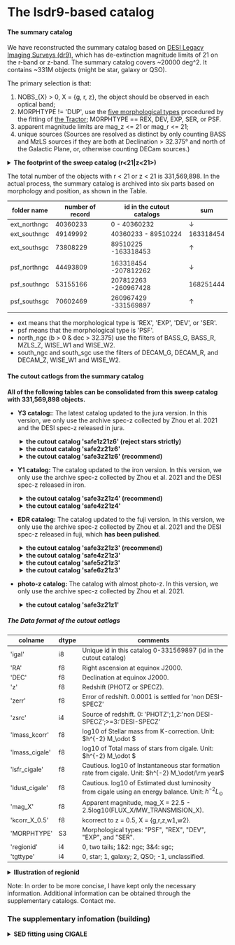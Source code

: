 # The lsdr9-based catalog 

#### The summary catalog 

We have reconstructed the summary catalog based on [DESI Legacy Imaging Surveys (dr9)](https://www.legacysurvey.org/dr9/description/), which has de-extinction magnitude limits of 21 on the r-band or z-band. The summary catalog covers ~20000 deg^2. It contains ~331M objects (might be star, galaxy or QSO). 

The primary selection is that: 

1. NOBS_{X} > 0, X = {g, r, z}, the object should be observed in each optical band; 
2. MORPHTYPE !=  'DUP', use the [five morphological types](https://www.legacysurvey.org/dr9/description/#morphological-classification) procedured by the fitting of [the Tractor](https://github.com/dstndstn/tractor);  MORPHTYPE == REX, DEV, EXP, SER, or PSF. 
3. apparent magnitude limits are mag_z <= 21 or mag_r <= 21; 
4. unique sources (Sources are resolved as distinct by only counting BASS and MzLS sources if they are both at Declination > 32.375° and north of the Galactic Plane, or, otherwise counting DECam sources.) 

<details><summary><b> The footprint of the sweep catalog (r<21|z<21>) </b> </summary>
<p>

![footpring](footprint-dr9.png)

</p>
</details> 

<p> </p>

The total number of the objects with r < 21 or z < 21 is 331,569,898. In the actual process, the summary catalog is archived into six parts based on morphology and position, as shown in the Table.  

|folder name | number of record| id in the cutout catalogs |sum |
|------------|---------------- |-|--|
|ext_northngc| 40360233 |        0 - 40360232| ↓ 
|ext_southngc| 49149992 | 40360233 - 89510224|163318454
|ext_southsgc| 73808229 | 89510225 -163318453| ↑
||||
|psf_northngc| 44493809 |163318454 -207812262| ↓
|psf_southngc| 53155166 |207812263 -260967428|168251444
|psf_southsgc| 70602469 |260967429 -331569897| ↑
||||


* ext means that the morphological type is 'REX', 'EXP', 'DEV', or 'SER'. 
* psf means that the morphological type is 'PSF'.  
* north_ngc (b > 0 & dec > 32.375) use the filters of BASS_G, BASS_R, MZLS_Z, WISE_W1 and WISE_W2. 
* south_ngc and south_sgc use the filters of DECAM_G, DECAM_R, and DECAM_Z, WISE_W1 and WISE_W2.  

#### The cutout catlogs from the summary catalog 

**All of the following tables can be consolidated from this sweep catalog with 331,569,898 objects.** 

* **Y3 catalog:**: The latest catalog updated to the jura version. In this version, we only use the archive spec-z collected by Zhou et al. 2021 and the DESI spec-z released in jura.  

<details style="padding-left: 2em;"><summary><b> the cutout catalog 'safe1z21z6' (reject stars strictly) </b> </summary>
<p>
Gravity location: /home/yzgu/data/desi/yzgu/seedcat/data/lsdr9_prop.safe1z21z6.fits (.csv)

Condition:

1. appz < 21
2. lmstar_cigale > 6
3. z > 0
4. foregroud mask
5. BITMASK != 1,5,6,7,8,9,11,12,13 (refer to [the DR9 bitmasks](https://www.legacysurvey.org/dr9/bitmasks/))
6. FRACFLUX_X < 0.5, FRACIN_X > 0.3, FRACMASKED_X < 0.4, for all X = {g, r, z} (refer to [the Tractor Catalog Format](https://www.legacysurvey.org/dr9/catalogs/))
7. remove STAR
    - if w/i spec regradless EXT or PSF, reject star using the REDROCK results of spectral fitting 
    - if EXT w/o spec but w/i gaia,  reject star using gaia - r < 0.6; 
    - if EXT w/o spec and w/o gaia,  reject star using z − W1 < 0.8 × (r − z) − 0.6
    - if PSF w/o spec, reject them all. 
</p>
</details> 

<details style="padding-left: 2em;"><summary><b> the cutout catalog 'safe2z21z6'  </b> </summary>
<p>
Gravity location: /home/yzgu/data/desi/yzgu/seedcat/data/lsdr9_prop.safe2z21z6.fits (.csv)

Condition: 

1. appz < 21
2. lmstar_cigale > 6
3. z > 0
4. foregroud mask
5. BITMASK != 1,5,6,7,8,9,11,12,13 (refer to [the DR9 bitmasks](https://www.legacysurvey.org/dr9/bitmasks/))
6. FRACFLUX_X < 0.5, FRACIN_X > 0.3, FRACMASKED_X < 0.4, for all X = {g, r, z} (refer to [the Tractor Catalog Format](https://www.legacysurvey.org/dr9/catalogs/))
7. remove STAR
    - if w/i spec regradless EXT or PSF, reject star using the REDROCK results of spectral fitting 
    - if EXT w/o spec but w/i gaia,  reject star using gaia - r < 0.6; 
    - <del> if EXT w/o spec and w/o gaia, reject using z − W1 < 0.8 × (r − z) − 0.6</del>
    - if PSF w/o spec, reject them all. 
</p>
</details> 

<details style="padding-left: 2em;"><summary><b> the cutout catalog 'safe3z21z6' (recommend) </b> </summary>
<p>
Gravity location: /home/yzgu/data/desi/yzgu/seedcat/data/lsdr9_prop.safe3z21z6.fits (.csv)

Condition: 

1. appz < 21
2. <del> lmstar_cigale > 6 </del>
3. z > 0
4. foregroud mask
5. BITMASK != 1,5,6,7,8,9,11,12,13 (refer to [the DR9 bitmasks](https://www.legacysurvey.org/dr9/bitmasks/))
6. FRACFLUX_X < 0.5, FRACIN_X > 0.3, FRACMASKED_X < 0.4, for all X = {g, r, z} (refer to [the Tractor Catalog Format](https://www.legacysurvey.org/dr9/catalogs/))
7. remove STAR
    - if w/i spec regradless EXT or PSF, reject star using the REDROCK results of spectral fitting 
    - if EXT w/o spec but w/i gaia,  reject star using gaia - r < 0.6; 
    - <del> if EXT w/o spec and w/o gaia, reject using z − W1 < 0.8 × (r − z) − 0.6</del>
    - if PSF w/o spec, reject them all. 
</p>
</details> 

<p> </p>

* **Y1 catalog:** The catalog updated to the iron version. In this version, we only use the archive spec-z collected by Zhou et al. 2021 and the DESI spec-z released in iron. 

<details style="padding-left: 2em;"><summary><b> the cutout catalog 'safe3z21z4' (recommend) </b> </summary>
<p>
Gravity location: /home/yzgu/data/desi/yzgu/seedcat/data/lsdr9_prop.safe3z21z4.fits (.csv)

Condition: 

1. appz < 21
2. <del> lmstar_cigale > 6 </del>
3. z > 0
4. foregroud mask
5. BITMASK != 1,5,6,7,8,9,11,12,13 (refer to [the DR9 bitmasks](https://www.legacysurvey.org/dr9/bitmasks/))
6. FRACFLUX_X < 0.5, FRACIN_X > 0.3, FRACMASKED_X < 0.4, for all X = {g, r, z} (refer to [the Tractor Catalog Format](https://www.legacysurvey.org/dr9/catalogs/))
7. remove STAR
    - if w/i spec regradless EXT or PSF, reject star using the REDROCK results of spectral fitting 
    - if EXT w/o spec but w/i gaia,  reject star using gaia - r < 0.6; 
    - <del> if EXT w/o spec and w/o gaia, reject using z − W1 < 0.8 × (r − z) − 0.6</del>
    - if PSF w/o spec, reject them all. 
</p>
</details> 


<details style="padding-left: 2em;"><summary><b> the cutout catalog 'safe4z21z4'  </b> </summary>
<p>

Gravity location: /home/yzgu/data/desi/yzgu/seedcat/data/lsdr9_prop.safe4z21z4.fits (.csv)

Condition:

1. appz < 21
2. <del> lmstar_cigale > 6 </del>
3. z > 0
4. <del> foregroud mask </del> 
5. BITMASK != 1,5,6,7,8,9,11,12,13 (refer to [the DR9 bitmasks](https://www.legacysurvey.org/dr9/bitmasks/))
6. FRACFLUX_X < 0.5, FRACIN_X > 0.3, FRACMASKED_X < 0.4, for all X = {g, r, z} (refer to [the Tractor Catalog Format](https://www.legacysurvey.org/dr9/catalogs/))
7. remove STAR
    - if w/i spec regradless EXT or PSF, reject star using the REDROCK results of spectral fitting 
    - if EXT w/o spec but w/i gaia,  reject star using gaia - r < 0.6; 
    - <del> if EXT w/o spec and w/o gaia,  reject star using z − W1 < 0.8 × (r − z) − 0.6 </del>
    - if PSF w/o spec, reject them all. 
</p>
</details>

<p> </p>

* **EDR catalog:** The catalog updated to the fuji version. In this version, we only use the archive spec-z collected by Zhou et al. 2021 and the DESI spec-z released in fuji, which **has been pulished**. 

<details style="padding-left: 2em;"><summary><b> the cutout catalog 'safe3z21z3' (recommend) </b> </summary>
<p>

Gravity location: /home/yzgu/data/desi/yzgu/seedcat/data/lsdr9_prop.safe3z21z3.fits (.csv)

Condition:

1. appz < 21
2. <del> lmstar_cigale > 6 </del>
3. z > 0
4. foregroud mask
5. BITMASK != 1,5,6,7,8,9,11,12,13 (refer to [the DR9 bitmasks](https://www.legacysurvey.org/dr9/bitmasks/))
6. FRACFLUX_X < 0.5, FRACIN_X > 0.3, FRACMASKED_X < 0.4, for all X = {g, r, z} (refer to [the Tractor Catalog Format](https://www.legacysurvey.org/dr9/catalogs/))
7. remove STAR
    - if w/i spec regradless EXT or PSF, reject star using the REDROCK results of spectral fitting 
    - if EXT w/o spec but w/i gaia,  reject star using gaia - r < 0.6; 
    - <del> if EXT w/o spec and w/o gaia,  reject star using z − W1 < 0.8 × (r − z) − 0.6 </del>
    - if PSF w/o spec, reject them all. 
</p>
</details>

<details style="padding-left: 2em;"><summary><b> the cutout catalog 'safe4z21z3'  </b> </summary>
<p>

Gravity location: /home/yzgu/data/desi/yzgu/seedcat/data/lsdr9_prop.safe4z21z3.fits (.csv)

Condition:

1. appz < 21
2. <del> lmstar_cigale > 6 </del>
3. z > 0
4. <del> foregroud mask </del> 
5. BITMASK != 1,5,6,7,8,9,11,12,13 (refer to [the DR9 bitmasks](https://www.legacysurvey.org/dr9/bitmasks/))
6. FRACFLUX_X < 0.5, FRACIN_X > 0.3, FRACMASKED_X < 0.4, for all X = {g, r, z} (refer to [the Tractor Catalog Format](https://www.legacysurvey.org/dr9/catalogs/))
7. remove STAR
    - if w/i spec regradless EXT or PSF, reject star using the REDROCK results of spectral fitting 
    - if EXT w/o spec but w/i gaia,  reject star using gaia - r < 0.6; 
    - <del> if EXT w/o spec and w/o gaia,  reject star using z − W1 < 0.8 × (r − z) − 0.6 </del>
    - if PSF w/o spec, reject them all. 
</p>
</details>

<details style="padding-left: 2em;"><summary><b> the cutout catalog 'safe5z21z3' </b> </summary>
<p>

Gravity location: /home/yzgu/data/desi/yzgu/seedcat/data/lsdr9_prop.safe5z21z3.fits (.csv)

Condition:

1. appz < 21
2. <del> lmstar_cigale > 6 </del>
3. z > 0
4. foregroud mask
5. BITMASK != 1,5,6,7,8,9,11,12,13 (refer to [the DR9 bitmasks](https://www.legacysurvey.org/dr9/bitmasks/))
6. FRACFLUX_X < 0.5, FRACIN_X > 0.3, FRACMASKED_X < 0.4, for all X = {g, r, z} (refer to [the Tractor Catalog Format](https://www.legacysurvey.org/dr9/catalogs/))
7. remove STAR
    - if w/i spec regradless EXT or PSF, reject star using the REDROCK results of spectral fitting 
    - <del> if EXT w/o spec but w/i gaia,  reject star using gaia - r < 0.6; </del> 
    - <del> if EXT w/o spec and w/o gaia,  reject star using z − W1 < 0.8 × (r − z) − 0.6 </del>
    - if PSF w/o spec, reject them all. 
</p>
</details>

<details style="padding-left: 2em;"><summary><b> the cutout catalog 'safe6z21z3'  </b> </summary>
<p>

Gravity location: /home/yzgu/data/desi/yzgu/seedcat/data/lsdr9_prop.safe6z21z3.fits (.csv)

Condition:

1. appz < 21
2. <del> lmstar_cigale > 6 </del>
3. z > 0
4. <del> foregroud mask </del>
5. BITMASK != 1,5,6,7,8,9,11,12,13 (refer to [the DR9 bitmasks](https://www.legacysurvey.org/dr9/bitmasks/))
6. FRACFLUX_X < 0.5, FRACIN_X > 0.3, FRACMASKED_X < 0.4, for all X = {g, r, z} (refer to [the Tractor Catalog Format](https://www.legacysurvey.org/dr9/catalogs/))
7. remove STAR
    - if w/i spec regradless EXT or PSF, reject star using the REDROCK results of spectral fitting 
    - <del> if EXT w/o spec but w/i gaia,  reject star using gaia - r < 0.6; </del> 
    - <del> if EXT w/o spec and w/o gaia,  reject star using z − W1 < 0.8 × (r − z) − 0.6 </del>
    - if PSF w/o spec, reject them all. 
</p>
</details>

<p> </p>

* **photo-z catalog:** The catalog with almost photo-z. In this version, we only use the archive spec-z collected by Zhou et al. 2021. 

<details style="padding-left: 2em;"><summary><b> the cutout catalog 'safe3z21z1'  </b> </summary>
<p>

Gravity location: /home/yzgu/data/desi/yzgu/seedcat/data/lsdr9_prop.safe3z21z1.fits (.csv)

Condition:

1. appz < 21
2. <del> lmstar_cigale > 6 </del>
3. z > 0
4. foregroud mask
5. BITMASK != 1,5,6,7,8,9,11,12,13 (refer to [the DR9 bitmasks](https://www.legacysurvey.org/dr9/bitmasks/))
6. FRACFLUX_X < 0.5, FRACIN_X > 0.3, FRACMASKED_X < 0.4, for all X = {g, r, z} (refer to [the Tractor Catalog Format](https://www.legacysurvey.org/dr9/catalogs/))
7. remove STAR
    - if w/i spec regradless EXT or PSF, reject star using the REDROCK results of spectral fitting 
    - if EXT w/o spec but w/i gaia,  reject star using gaia - r < 0.6; 
    - <del> if EXT w/o spec and w/o gaia,  reject star using z − W1 < 0.8 × (r − z) − 0.6 </del>
    - if PSF w/o spec, reject them all. 
</p>
</details>

<p> </p>


##### The Data format of the cutout catlogs

|  colname       | dtype| comments
|----------------|------|--------
| 'igal'         |   i8 | Unique id in this catalog 0-331569897 (id in the cutout catalog)
| 'RA'           |   f8 | Right ascension at equinox J2000. 
| 'DEC'          |   f8 | Declination at equinox J2000. 
| 'z'            |   f8 | Redshift (PHOTZ or SPECZ). 
| 'zerr'         |   f8 | Error of redshift. 0.0001 is settled for 'non DESI-SPECZ' 
| 'zsrc'         |   i4 | Source of redshift. 0: 'PHOTZ';1,2:'non DESI-SPECZ';>=3:'DESI-SPECZ'  
| 'lmass_kcorr'  |   f8 | log10 of Stellar mass from K-correction. Unit: $h^{-2} M_\odot $ 
| 'lmass_cigale' |   f8 | log10 of Total mass of stars from cigale. Unit: $h^{-2} M_\odot $ 
| 'lsfr_cigale'  |   f8 | Cautious. log10 of Instantaneous star formation rate from cigale. Unit: $h^{-2} M_\odot/\rm year$ 
| 'ldust_cigale' |   f8 | Cautious. log10 of Estimated dust luminosity from cigale using an energy balance. Unit: $h^{-2} L_\odot$  
| 'mag_X'        |   f8 | Apparent magnitude, mag_X = 22.5 - 2.5log10(FLUX_X/MW_TRANSMISION_X). 
| 'kcorr_X_0.5'  |   f8 | kcorrect to z = 0.5, X = {g,r,z,w1,w2}. 
| 'MORPHTYPE'    |   S3 | Morphological types: "PSF", "REX", "DEV", "EXP", and "SER". 
| 'regionid'     |   i4 | 0, two tails; 1&2: ngc; 3&4: sgc; 
| 'tgttype'      |   i4 | 0, star; 1, galaxy; 2, QSO; -1, unclassified. 

<details><summary><b> Illustration of regionid </b> </summary>
<p>

![regionid01234](regionid01234.png)

</p>
</details> 

<p> </p>

Note: In order to be more concise, I have kept only the necessary information. Additional information can be obtained through the supplementary catalogs. Contact me.  

<p> </p>
<p> </p>


### The supplementary infomation (building)


<details><summary><b> SED fitting using CIGALE </b> </summary>
<p>

| Key Parameters    | Configures |
|-------------------|-----------|
| SFH               |  exponentially declining
| e-folding time    | 10^8 - 10^10 yr (10 steps)
| age               | 5*10^7 - 10^10 yr (12 steps)
| SPS models        | BC03
| IMF                         | Chabrier (2003) 
| metallicity                 | 0.02 
| dust attenuation law        | Calzetti et al. (2000)
| E_BVs_young                 | 0.01-1.2 (13 steps)|

</p>
</details>  